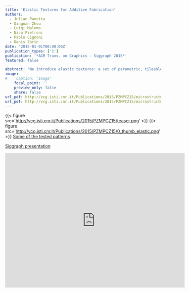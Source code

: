 ```yaml
---
title: 'Elastic Textures for Additive Fabrication'
authors:
  - Julian Panetta
  - Qingnan Zhou
  - Luigi Malomo
  - Nico Pietroni
  - Paolo Cignoni
  - Denis Zorin
date: '2015-01-01T00:00:00Z'
publication_types: ['1']
publication: '*ACM Trans. on Graphics - Siggraph 2015*'
featured: false

abstract: 'We introduce elastic textures: a set of parametric, tileable, printable, cubic patterns achieving a broad range of elastic material properties: the softest pattern is over a thousand times softer than the stiffest, and the Poisson ratios range from below zero to nearly 0.5. Using a combinatorial search over topologies followed by shape optimization, we explore a wide space of wireframe-like, symmetric 3D patterns to obtain a small family. This pattern family can be printed without internal support structure on a single-material 3D printer and can be used to fabricate objects with prescribed mechanical behavior. The family can be extended easily to create families of anisotropic patterns with target orthotropic properties. We demonstrate that our elastic textures are able to achieve a user-supplied variable distribution of material properties. We also present a material optimization algorithm to choose material prop- erties at each point within an object to best fit a target deformation under a prescribed load. We show that, by fabricating these spatially varying materials with elastic textures, the desired behavior is achieved by the printed object.             Some of the tested patterns           Siggraph presentation'
image:
#    caption: 'Image'
    focal_point: ''
    preview_only: false
    share: false
url_pdf: http://vcg.isti.cnr.it/Publications/2015/PZMPCZ15/microstructures-final.pdf
url_pdf: http://vcg.isti.cnr.it/Publications/2015/PZMPCZ15/microstructures-suppl-final.pdf
---
```

{{< figure src='http://vcg.isti.cnr.it/Publications/2015/PZMPCZ15/teaser.png' >}}
{{< figure src='http://vcg.isti.cnr.it/Publications/2015/PZMPCZ15/0_thumb_elastic.png' >}}
[ Some of the tested patterns ](http://www.thingiverse.com/groups/microstructures/things)

[ Siggraph presentation ](http://vcg.isti.cnr.it/Publicstions/2015/PZMPCZ15/Elastic_Textures_Siggraph_Slides.pptx)

<iframe width="580" height="435" src="https://www.youtube.com/embed/licLnknhiFU" frameborder="0" frameborder="0" allowfullscreen>

